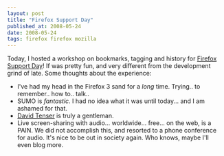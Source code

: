 ```yaml
---
layout: post
title: "Firefox Support Day"
published_at: 2008-05-24
date: 2008-05-24
tags: firefox firefox mozilla
---
```


Today, I hosted a workshop on bookmarks, tagging and history for [Firefox Support Day](http://support.mozilla.com/en-US/kb/Support+Firefox+Day)! If was pretty fun, and very different from the development grind of late. Some thoughts about the experience:

*   I've had my head in the Firefox 3 sand for a *long* time. Trying.. to remember.. how to.. talk..
*   SUMO is *fantastic*. I had no idea what it was until today... and I am ashamed for that.
*   [David Tenser](http://www.djst.org/blog/) is truly a gentleman.
*   Live screen-sharing with audio... worldwide... free... on the web, is a PAIN. We did not accomplish this, and resorted to a phone conference for audio.
It's nice to be out in society again. Who knows, maybe I'll even blog more.
